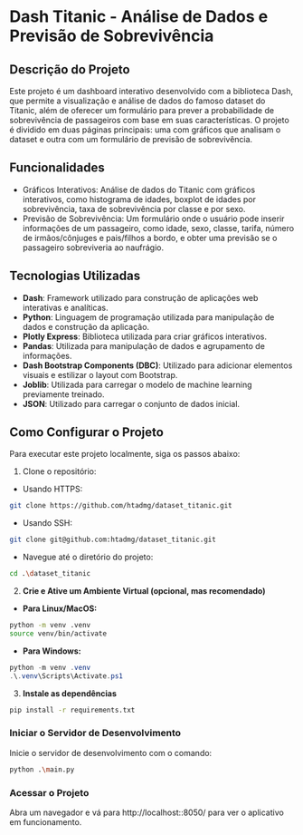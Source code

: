 # Dash Titanic - Análise de Dados e Previsão de Sobrevivência

## Descrição do Projeto
Este projeto é um dashboard interativo desenvolvido com a biblioteca Dash, que permite a visualização e análise de dados do famoso dataset do Titanic, além de oferecer um formulário para prever a probabilidade de sobrevivência de passageiros com base em suas características. O projeto é dividido em duas páginas principais: uma com gráficos que analisam o dataset e outra com um formulário de previsão de sobrevivência.

## Funcionalidades
- Gráficos Interativos: Análise de dados do Titanic com gráficos interativos, como histograma de idades, boxplot de idades por sobrevivência, taxa de sobrevivência por classe e por sexo.
- Previsão de Sobrevivência: Um formulário onde o usuário pode inserir informações de um passageiro, como idade, sexo, classe, tarifa, número de irmãos/cônjuges e pais/filhos a bordo, e obter uma previsão se o passageiro sobreviveria ao naufrágio.

## Tecnologias Utilizadas

- **Dash**: Framework utilizado para construção de aplicações web interativas e analíticas.
- **Python**: Linguagem de programação utilizada para manipulação de dados e construção da aplicação.
- **Plotly Express**: Biblioteca utilizada para criar gráficos interativos.
- **Pandas**: Utilizada para manipulação de dados e agrupamento de informações.
- **Dash Bootstrap Components (DBC)**: Utilizado para adicionar elementos visuais e estilizar o layout com Bootstrap.
- **Joblib**: Utilizada para carregar o modelo de machine learning previamente treinado.
- **JSON**: Utilizado para carregar o conjunto de dados inicial.

## Como Configurar o Projeto

Para executar este projeto localmente, siga os passos abaixo:

1. Clone o repositório:

- Usando HTTPS:
```bash
git clone https://github.com/htadmg/dataset_titanic.git
```
- Usando SSH:
```bash
git clone git@github.com:htadmg/dataset_titanic.git
```
- Navegue até o diretório do projeto:
```bash
cd .\dataset_titanic
```

2. **Crie e Ative um Ambiente Virtual (opcional, mas recomendado)**
- **Para Linux/MacOS:**
```bash
python -m venv .venv
source venv/bin/activate
```
 
- **Para Windows:**
```powershell
python -m venv .venv
.\.venv\Scripts\Activate.ps1
```   
3. **Instale as dependências**
```bash
pip install -r requirements.txt
```
### Iniciar o Servidor de Desenvolvimento

Inicie o servidor de desenvolvimento com o comando:

```bash
python .\main.py
```
### Acessar o Projeto
Abra um navegador e vá para http://localhost::8050/ para ver o aplicativo em funcionamento.

